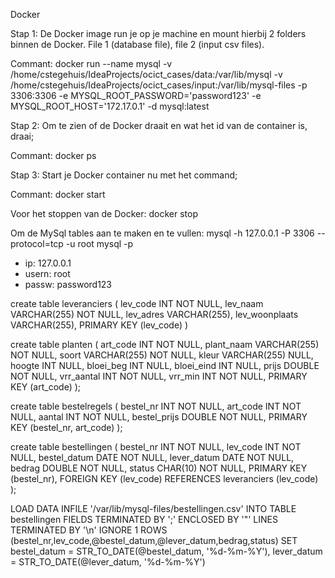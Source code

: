 Docker

Stap 1: De Docker image run je op je machine en mount hierbij 2 folders binnen de Docker. File 1 (database file),
file 2 (input csv files).

Commant:
docker run --name mysql -v /home/cstegehuis/IdeaProjects/ocict_cases/data:/var/lib/mysql -v /home/cstegehuis/IdeaProjects/ocict_cases/input:/var/lib/mysql-files -p 3306:3306 -e MYSQL_ROOT_PASSWORD='password123' -e MYSQL_ROOT_HOST='172.17.0.1' -d mysql:latest

Stap 2: Om te zien of de Docker draait en wat het id van de container is, draai;

Commant:
docker ps

Stap 3: Start je Docker container nu met het command;

Commant:
docker start <container-id>

Voor het stoppen van de Docker:
docker stop <container-id>


Om de MySql tables aan te maken en te vullen:
mysql -h 127.0.0.1 -P 3306 --protocol=tcp  -u root mysql -p

- ip: 127.0.0.1
- usern: root
- passw: password123





create table leveranciers (
lev_code INT NOT NULL,
lev_naam VARCHAR(255) NOT NULL,
lev_adres VARCHAR(255),
lev_woonplaats VARCHAR(255),
PRIMARY KEY (lev_code)
)



create table planten ( art_code INT NOT NULL, plant_naam VARCHAR(255) NOT NULL, soort VARCHAR(255) NOT NULL, kleur VARCHAR(255) NULL, hoogte INT NULL, bloei_beg INT NULL, bloei_eind INT NULL, prijs DOUBLE NOT NULL, vrr_aantal INT NOT NULL, vrr_min INT NOT NULL, PRIMARY KEY (art_code) );


create table bestelregels ( bestel_nr INT NOT NULL, art_code INT NOT NULL, aantal INT NOT NULL, bestel_prijs DOUBLE NOT NULL, PRIMARY KEY (bestel_nr, art_code) );

create table bestellingen (
bestel_nr INT NOT NULL,
lev_code INT NOT NULL,
bestel_datum DATE NOT NULL,
lever_datum DATE NOT NULL,
bedrag DOUBLE NOT NULL,
status CHAR(10) NOT NULL,
PRIMARY KEY (bestel_nr),
FOREIGN KEY (lev_code) REFERENCES leveranciers (lev_code)
);



LOAD DATA INFILE '/var/lib/mysql-files/bestellingen.csv' INTO TABLE bestellingen FIELDS TERMINATED BY ';' ENCLOSED BY '"' LINES TERMINATED BY '\n' IGNORE 1 ROWS (bestel_nr,lev_code,@bestel_datum,@lever_datum,bedrag,status) SET bestel_datum = STR_TO_DATE(@bestel_datum, '%d-%m-%Y'), lever_datum = STR_TO_DATE(@lever_datum, '%d-%m-%Y')
